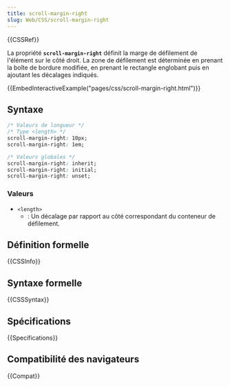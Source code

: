 ```yaml
---
title: scroll-margin-right
slug: Web/CSS/scroll-margin-right
---
```


{{CSSRef}}

La propriété **`scroll-margin-right`** définit la marge de défilement de l'élément sur le côté droit. La zone de défilement est déterminée en prenant la boîte de bordure modifiée, en prenant le rectangle englobant puis en ajoutant les décalages indiqués.

{{EmbedInteractiveExample("pages/css/scroll-margin-right.html")}}

## Syntaxe

```css
/* Valeurs de longueur */
/* Type <length> */
scroll-margin-right: 10px;
scroll-margin-right: 1em;

/* Valeurs globales */
scroll-margin-right: inherit;
scroll-margin-right: initial;
scroll-margin-right: unset;
```

### Valeurs

- `<length>`
  - : Un décalage par rapport au côté correspondant du conteneur de défilement.

## Définition formelle

{{CSSInfo}}

## Syntaxe formelle

{{CSSSyntax}}

## Spécifications

{{Specifications}}

## Compatibilité des navigateurs

{{Compat}}

